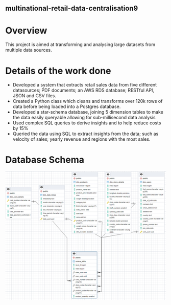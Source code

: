 ## multinational-retail-data-centralisation9

# Overview
This  project is aimed at transforming and analysing large datasets from multiple data sources.

# Details of the work done

- Developed a system that extracts retail sales data from five different datasources; PDF documents; an AWS RDS database; RESTful API, JSON and CSV files.
- Created a Python class which cleans and transforms over 120k rows of data before being loaded into a Postgres database.
- Developed a star-schema database, joining 5 dimension tables to make the data easily queryable allowing for sub-millisecond data analysis
- Used complex SQL queries to derive insights and to help reduce costs by 15%
- Queried the data using SQL to extract insights from the data; such as velocity of sales; yearly revenue and regions with the most sales.

# Database Schema
![database schema](screenshots/schema.PNG)